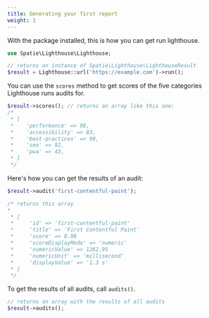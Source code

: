 ```yaml
---
title: Generating your first report
weight: 1
---
```


With the package installed, this is how you can get run lighthouse. 

```php
use Spatie\Lighthouse\Lighthouse;

// returns an instance of Spatie\Lighthouse\LighthouseResult
$result = Lighthouse::url('https://example.com')->run();
```

You can use the `scores` method to get scores of the five categories Lighthouse runs audits for.

```php
$result->scores(); // returns an array like this one:
/*
 * [
 *    'performance' => 98,
 *    'accessibility' => 83,
 *    'best-practices' => 90,
 *    'seo' => 92,
 *    'pwa' => 43,  
 * ]
 */
```

Here's how you can get the results of an audit:

```php
$result->audit('first-contentful-paint');

/* returns this array
*
 * [
 *     'id' => 'first-contentful-paint'
 *     'title' => 'First Contentful Paint'
 *     'score' => 0.98
 *     'scoreDisplayMode' => 'numeric'
 *     'numericValue' => 1262.95
 *     'numericUnit' => 'millisecond'
 *     'displayValue' => '1.3 s'
 * ]
 */
```

To get the results of all audits, call `audits()`.

```php
// returns an array with the results of all audits
$result->audits();
```
